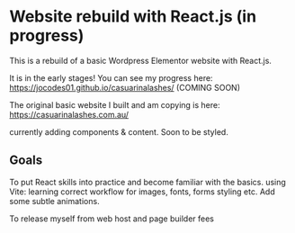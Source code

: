 # Website rebuild with React.js (in progress)

This is a rebuild of a basic Wordpress Elementor website with React.js.


It is in the early stages! You can see my progress here: https://jocodes01.github.io/casuarinalashes/ (COMING SOON)

The original basic website I built and am copying is here: https://casuarinalashes.com.au/

currently adding components & content.
Soon to be styled.

## Goals

To put React skills into practice and become familiar with the basics.
using Vite: learning correct workflow for images, fonts, forms styling etc.
Add some subtle animations.

To release myself from web host and page builder fees


